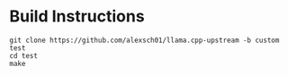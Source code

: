 # Build Instructions
```
git clone https://github.com/alexsch01/llama.cpp-upstream -b custom test
cd test
make
```
